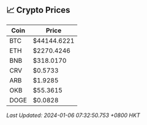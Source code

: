 ## 📈 Crypto Prices

| Coin | Price |
| ---- | ----- |
| BTC | $44144.6221 |
| ETH | $2270.4246 |
| BNB | $318.0170 |
| CRV | $0.5733 |
| ARB | $1.9285 |
| OKB | $55.3615 |
| DOGE | $0.0828 |

_Last Updated: 2024-01-06 07:32:50.753 +0800 HKT_